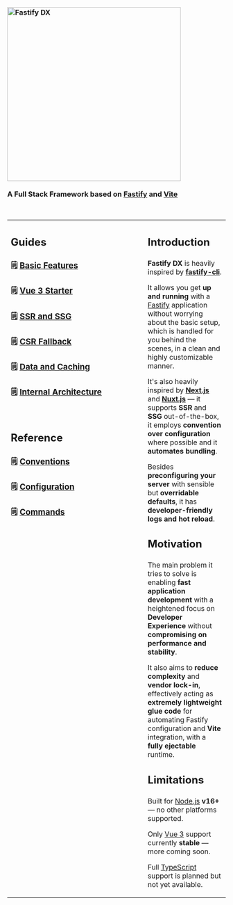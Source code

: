 <br>

### <img width="400px" alt="Fastify DX" src="https://user-images.githubusercontent.com/12291/163095704-d1bd8541-ecde-4707-8068-17d2fd725c01.svg"><br><br>A Full Stack Framework based on [Fastify](https://fastify.io) and [Vite](https://vitejs.org)

<br>

<table>
<tr>
<td width="300px" valign="top">

<h2>

**Guides**

</h2>

### 🗒 [**Basic Features**](https://github.com/fastify/fastify-dx/blob/main/docs/guides/basic-features.md)

### 🗒 [**Vue 3 Starter**](https://github.com/fastify/fastify-dx/blob/main/docs/guides/vue-3-starter.md)

### 🗒 [**SSR and SSG**](https://github.com/fastify/fastify-dx/blob/main/docs/guides/ssr-and-ssg.md)
  
### 🗒 [**CSR Fallback**](https://github.com/fastify/fastify-dx/blob/main/docs/guides/csr-fallback.md)

### 🗒 [**Data and Caching**](https://github.com/fastify/fastify-dx/blob/main/docs/guides/data-and-caching.md)
  
### 🗒 [**Internal Architecture**](https://github.com/fastify/fastify-dx/blob/main/docs/guides/internal-architecture.md)

<br>

<h2>

**Reference**

</h2>

### 🗒 [**Conventions**](https://github.com/fastify/fastify-dx/blob/main/docs/reference/conventions.md)

### 🗒 [**Configuration**](https://github.com/fastify/fastify-dx/blob/main/docs/reference/configuration.md)

### 🗒 [**Commands**](https://github.com/fastify/fastify-dx/blob/main/docs/reference/commands.md)

</td>
<td valign="top">
<h2>

**Introduction**

</h2>

**Fastify DX** is heavily inspired by **[fastify-cli]()**. 
  
It allows you get **up and running** with a [Fastify]() application without worrying about the basic setup, which is handled for you behind the scenes, in a clean and highly customizable manner.
  
It's also heavily inspired by **[Next.js]()** and **[Nuxt.js]()** — it supports **SSR** and **SSG** out-of-the-box, it employs **convention over configuration** where possible and it **automates bundling**.
  
Besides **preconfiguring your server** with sensible but **overridable defaults**, it has **developer-friendly logs and hot reload**.


<h2>

**Motivation**

</h2>

The main problem it tries to solve is enabling **fast application development** with a heightened focus on **Developer Experience** without **compromising on performance and stability**. 
  
It also aims to **reduce complexity** and **vendor lock-in**, effectively acting as **extremely lightweight glue code** for automating Fastify configuration and **Vite** integration, with a **fully ejectable** runtime.


<h2>

**Limitations**

</h2>

Built for [Node.js]() **v16+** — no other platforms supported.
  
Only [Vue 3]() support currently **stable** — more coming soon.

Full [TypeScript]() support is planned but not yet available.

</td>
</tr>
</table>
